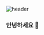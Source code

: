 ![header](https://capsule-render.vercel.app/api?type=wave&color=auto&height=300&section=header&text=capsule%20render&fontSize=90)
### 안녕하세요 👋

<!--
**kimwoo232800/kimwoo232800** is a ✨ _special_ ✨ repository because its `README.md` (this file) appears on your GitHub profile.

Here are some ideas to get you started:

- 🔭 I’m currently working on ...
- 🌱 I’m currently learning ...
- 👯 I’m looking to collaborate on ...
- 🤔 I’m looking for help with ...
- 💬 Ask me about ...
- 📫 How to reach me: ...
- 😄 Pronouns: ...
- ⚡ Fun fact: ...
-->

